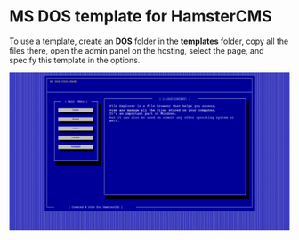 
# MS DOS template for HamsterCMS

To use a template, create an **DOS** folder in the **templates** folder, copy all the files there, open the admin panel on the hosting, select the page, and specify this template in the options.

![this is what theme looks like](https://github.com/turboblack/HamsterCMS_author-s_DOS_template/blob/main/dos_screenshot.png)


